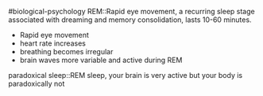 #biological-psychology 
REM::Rapid eye movement, a recurring sleep stage associated with dreaming and memory consolidation, lasts 10-60 minutes.
<!--SR:!2023-12-20,2,248-->

* Rapid eye movement
* heart rate increases
* breathing becomes irregular
* brain waves more variable and active during REM

paradoxical sleep::REM sleep, your brain is very active but your body is paradoxically not
<!--SR:!2023-12-19,1,230-->